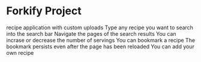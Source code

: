 # Forkify Project

recipe application with custom uploads
Type any recipe you want to search into the search bar
Navigate the pages of the search results
You can incrase or decrease the number of servings
You can bookmark a recipe
The bookmark persists even after the page has been reloaded
You can add your own recipe
